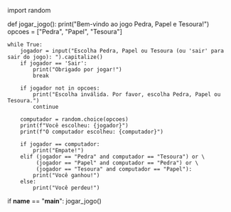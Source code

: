 import random

def jogar_jogo():
    print("Bem-vindo ao jogo Pedra, Papel e Tesoura!")
    opcoes = ["Pedra", "Papel", "Tesoura"]

    while True:
        jogador = input("Escolha Pedra, Papel ou Tesoura (ou 'sair' para sair do jogo): ").capitalize()
        if jogador == 'Sair':
            print("Obrigado por jogar!")
            break

        if jogador not in opcoes:
            print("Escolha inválida. Por favor, escolha Pedra, Papel ou Tesoura.")
            continue

        computador = random.choice(opcoes)
        print(f"Você escolheu: {jogador}")
        print(f"O computador escolheu: {computador}")

        if jogador == computador:
            print("Empate!")
        elif (jogador == "Pedra" and computador == "Tesoura") or \
             (jogador == "Papel" and computador == "Pedra") or \
             (jogador == "Tesoura" and computador == "Papel"):
            print("Você ganhou!")
        else:
            print("Você perdeu!")

if __name__ == "__main__":
    jogar_jogo()
